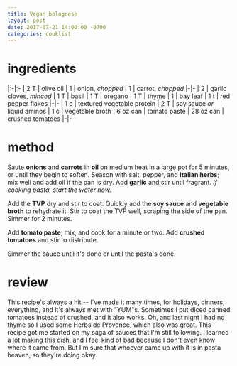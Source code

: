 ```yaml
---
title: Vegan bolognese
layout: post
date: 2017-07-21 14:00:00 -0700
categories: cooklist
---
```


# ingredients

|:-|:-
| 2 T | olive oil
| 1 | onion, _chopped_
| 1 | carrot, _chopped_
|-|-
| 2 | garlic cloves, _minced_
| 1 T | basil
| 1 T | oregano
| 1 T | thyme
| 1 | bay leaf
| 1 t | red pepper flakes
|-|-
| 1 c | textured vegetable protein
| 2 T | soy sauce _or_ liquid aminos
| 1 c | vegetable broth
| 6 oz can | tomato paste
| 28 oz can | crushed tomatoes
|-|-

# method

Saute **onions** and **carrots** in **oil** on medium heat in a large pot for 5 minutes, or until they begin to soften.
Season with salt, pepper, and **Italian herbs**; mix well and add oil if the pan is dry.
Add **garlic** and stir until fragrant. _If cooking pasta, start the water now._

Add the **TVP** dry and stir to coat.
Quickly add the **soy sauce** and **vegetable broth** to rehydrate it.
Stir to coat the TVP well, scraping the side of the pan.
Simmer for 2 minutes.

Add **tomato paste**, mix, and cook for a minute or two.
Add **crushed tomatoes** and stir to distribute.

Simmer the sauce until it's done or until the pasta's done.

# review

This recipe's always a hit -- I've made it many times, for holidays, dinners, everything, and it's always met with "YUM"s.
Sometimes I put diced canned tomatoes instead of crushed, and it also works.
Oh, and last night I had no thyme so I used some Herbs de Provence, which also was great.
This recipe got me started on my saga of sauces that I'm still following.
I learned a lot making this dish, and I feel kind of bad because I don't even know where it came from.
But I'm sure that whoever came up with it is in pasta heaven, so they're doing okay.
